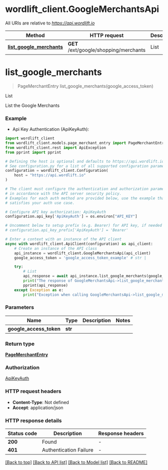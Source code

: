 # wordlift_client.GoogleMerchantsApi

All URIs are relative to *https://api.wordlift.io*

Method | HTTP request | Description
------------- | ------------- | -------------
[**list_google_merchants**](GoogleMerchantsApi.md#list_google_merchants) | **GET** /ext/google/shopping/merchants | List


# **list_google_merchants**
> PageMerchantEntry list_google_merchants(google_access_token)

List

List the Google Merchants

### Example

* Api Key Authentication (ApiKeyAuth):

```python
import wordlift_client
from wordlift_client.models.page_merchant_entry import PageMerchantEntry
from wordlift_client.rest import ApiException
from pprint import pprint

# Defining the host is optional and defaults to https://api.wordlift.io
# See configuration.py for a list of all supported configuration parameters.
configuration = wordlift_client.Configuration(
    host = "https://api.wordlift.io"
)

# The client must configure the authentication and authorization parameters
# in accordance with the API server security policy.
# Examples for each auth method are provided below, use the example that
# satisfies your auth use case.

# Configure API key authorization: ApiKeyAuth
configuration.api_key['ApiKeyAuth'] = os.environ["API_KEY"]

# Uncomment below to setup prefix (e.g. Bearer) for API key, if needed
# configuration.api_key_prefix['ApiKeyAuth'] = 'Bearer'

# Enter a context with an instance of the API client
async with wordlift_client.ApiClient(configuration) as api_client:
    # Create an instance of the API class
    api_instance = wordlift_client.GoogleMerchantsApi(api_client)
    google_access_token = 'google_access_token_example' # str | 

    try:
        # List
        api_response = await api_instance.list_google_merchants(google_access_token)
        print("The response of GoogleMerchantsApi->list_google_merchants:\n")
        pprint(api_response)
    except Exception as e:
        print("Exception when calling GoogleMerchantsApi->list_google_merchants: %s\n" % e)
```



### Parameters


Name | Type | Description  | Notes
------------- | ------------- | ------------- | -------------
 **google_access_token** | **str**|  | 

### Return type

[**PageMerchantEntry**](PageMerchantEntry.md)

### Authorization

[ApiKeyAuth](../README.md#ApiKeyAuth)

### HTTP request headers

 - **Content-Type**: Not defined
 - **Accept**: application/json

### HTTP response details

| Status code | Description | Response headers |
|-------------|-------------|------------------|
**200** | Found |  -  |
**401** | Authentication Failure |  -  |

[[Back to top]](#) [[Back to API list]](../README.md#documentation-for-api-endpoints) [[Back to Model list]](../README.md#documentation-for-models) [[Back to README]](../README.md)

